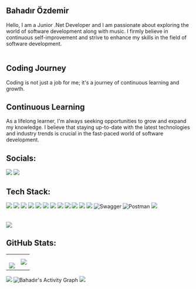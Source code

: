 <h2>Bahadır Özdemir</h2> 
<div>
  Hello, I am a Junior .Net Developer and I am passionate about exploring the world of software development along with music. I firmly believe in continuous self-improvement and strive to enhance my skills in the field of software development. <br/><br/>
  
<h2>Coding Journey</h2> 

Coding is not just a job for me; it's a journey of continuous learning and growth.

<h2>Continuous Learning</h2> 

As a lifelong learner, I'm always seeking opportunities to grow and expand my knowledge. I believe that staying up-to-date with the latest technologies and industry trends is crucial in the fast-paced world of software development.

<h2 align="left">Socials:</h2> 
<p align="left">
  <a href="mailto:ozdemirbahaadir@gmail.com" alt="Bahadirozdemirr">
  <img src="https://img.shields.io/badge/-Gmail-FF0000?style=flat-square&labelColor=FF0000&logo=gmail&logoColor=white&link=LINK-DO-SEU-EMAIL" /></a>

  <a href="https://www.linkedin.com/in/bahadır-özdemir-/" alt="bahadır-özdemir-">
  <img src="https://img.shields.io/badge/-Linkedin-0e76a8?style=flat-square&logo=Linkedin&logoColor=white&link=LINK-DO-SEU-LINKEDIN" /></a>
  </a>
</p>  

<h2>Tech Stack: </h2>
<div align="left">
<img src="https://img.shields.io/badge/c-%23ffaad4.svg?style=for-the-badge&logo=c&logoColor=white"/> 
<img src="https://img.shields.io/badge/c%23-%23239120.svg?style=for-the-badge&logo=c-sharp&logoColor=white"/>
<img src="https://img.shields.io/badge/css3-%231572B6.svg?style=for-the-badge&logo=css3&logoColor=white"/>
<img src="https://img.shields.io/badge/html5-%23E34F26.svg?style=for-the-badge&logo=html5&logoColor=white"/> 
<img src="https://img.shields.io/badge/javascript-%23323330.svg?style=for-the-badge&logo=javascript&logoColor=%23F7DF1E"/>
<img src="https://img.shields.io/badge/.NET-5C2D91?style=for-the-badge&logo=.net&logoColor=white"/>
<img src="https://img.shields.io/badge/bootstrap-%23ff007f.svg?style=for-the-badge&logo=bootstrap&logoColor=white"/>
<img src="https://img.shields.io/badge/JWT-black?style=for-the-badge&logo=JSON%20web%20tokens"/>
<img src="https://img.shields.io/badge/jQuery-aa56ff?style=for-the-badge&logo=jquery&logoColor=white"/>
<img src="https://img.shields.io/badge/Microsoft%20SQL%20Sever-e20000?style=for-the-badge&logo=microsoft%20sql%20server&logoColor=white"/>
<img src="https://img.shields.io/badge/sqlite-%237fb6e8.svg?style=for-the-badge&logo=sqlite&logoColor=white"/> 
<img src="https://img.shields.io/badge/Git-e87f7f?style=for-the-badge&logo=git&logoColor=white"/>
<img src="https://img.shields.io/badge/-Swagger-%237fe880?style=for-the-badge&amp;logo=swagger&amp;logoColor=white" alt="Swagger">
<img src="https://img.shields.io/badge/Postman-FF6C37?style=for-the-badge&amp;logo=postman&amp;logoColor=white" alt="Postman"> 
<img src="https://img.shields.io/badge/GitHub-100000?style=for-the-badge&logo=github&logoColor=white"> 
</div>
 <br/>
<br/>
<img src="https://user-images.githubusercontent.com/73097560/115834477-dbab4500-a447-11eb-908a-139a6edaec5c.gif"> 

<h2>GitHub Stats:</h2>

<table border="0" align="center">
   <tr border="0">     
     <td width="50%" align="center">
<img src="https://github-readme-stats.vercel.app/api?username=Bahadirozdemirr&amp;theme=react&amp;hide_border=false&amp;include_all_commits=false&amp;count_private=false" alt="">
<br>
</br>
<img src="https://github-readme-streak-stats.herokuapp.com/?user=Bahadirozdemirr&theme=react&hide_border=true">
 <br/>
  </td>  
  <td width="50%" align="center">
<img  align="center" src="https://github-readme-stats.anuraghazra1.vercel.app/api/top-langs/?username=Bahadirozdemirr&theme=react&hide_border=true&no-bg=true&no-frame=true&langs_count=10"/>
  </td>
    </tr>
  </table>
    
<img src="https://user-images.githubusercontent.com/73097560/115834477-dbab4500-a447-11eb-908a-139a6edaec5c.gif"> 
  <img alt="Bahadır's Activity Graph" src="https://github-readme-activity-graph.vercel.app/graph/?username=Bahadirozdemirr&theme=react&hide_border=true" />
<img src="https://user-images.githubusercontent.com/73097560/115834477-dbab4500-a447-11eb-908a-139a6edaec5c.gif"> 

